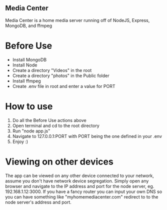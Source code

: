 ## Media Center

Media Center is a home media server running off of NodeJS, Express, MongoDB, and ffmpeg

# Before Use
- Install MongoDB
- Install Node
- Create a directory "Videos" in the root
- Create a directory "photos" in the Public folder
- Install ffmpeg
- Create .env file in root and enter a value for PORT

# How to use

1. Do all the Before Use actions above
2. Open terminal and cd to the root directory
3. Run "node app.js"
4. Navigate to 127.0.0.1:PORT with PORT being the one defined in your .env
5. Enjoy :)

# Viewing on other devices
 The app can be viewed on any other device connected to your network, assume you don't have network device segregation.
 Simply open any browser and navigate to the IP address and port for the node server, eg. 192.168.1.12:3000. If you have a fancy router you can input your own DNS
 so you can have something like "myhomemediacenter.com" redirect to to the node server's address and port.